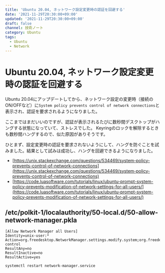```yaml
---
title: 'Ubuntu 20.04, ネットワーク設定変更時の認証を回避する'
date: '2021-11-29T20:30:00+09:00'
updated: '2021-11-29T20:30:00+09:00'
draft: false
channel: 技術ノート
category: Ubuntu
tags:
  - Ubuntu
  - Network
---
```


# Ubuntu 20.04, ネットワーク設定変更時の認証を回避する

Ubuntu 20.04にアップデートしてから、ネットワーク設定の変更時（接続のON/OFFなど）に`System policy prevents control of network connections`と表示され、認証を要求されるようになりました。

ここまではまだいいのですが、認証が表示されるたびに数秒間デスクトップがハングする状態になっていて、ストレスでした。
Keyringのロックを解除するときも数秒間ハングするので、似た原因がありそうです。

ひとまず、設定変更時の認証を要求されないようにして、ハングを防ぐことを試みました。結果として試みは成功し、ハングを回避できるようになりました。

- [https://unix.stackexchange.com/questions/534469/system-policy-prevents-control-of-network-connections](https://unix.stackexchange.com/questions/534469/system-policy-prevents-control-of-network-connections)
- [https://code.luasoftware.com/tutorials/linux/ubuntu-prompt-system-policy-prevents-modification-of-network-settings-for-all-users/](https://code.luasoftware.com/tutorials/linux/ubuntu-prompt-system-policy-prevents-modification-of-network-settings-for-all-users/)

## /etc/polkit-1/localauthority/50-local.d/50-allow-network-manager.pkla

```pkla
[Allow Network Manager all Users]
Identity=unix-user:*
Action=org.freedesktop.NetworkManager.settings.modify.system;org.freedesktop.NetworkManager.network-control
ResultAny=no
ResultInactive=no
ResultActive=yes
```

```shell
systemctl restart network-manager.service
```
